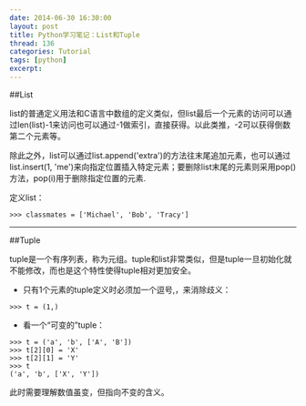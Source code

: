```yaml
---
date: 2014-06-30 16:30:00
layout: post
title: Python学习笔记：List和Tuple
thread: 136
categories: Tutorial
tags: [python]
excerpt: 
---
```


##List

list的普通定义用法和C语言中数组的定义类似，但list最后一个元素的访问可以通过len(list)-1来访问也可以通过-1做索引，直接获得。以此类推，-2可以获得倒数第二个元素等。

除此之外，list可以通过list.append('extra')的方法往末尾追加元素，也可以通过list.insert(1, 'me')来向指定位置插入特定元素；要删除list末尾的元素则采用pop()方法，pop(i)用于删除指定位置的元素.

定义list：

```
>>> classmates = ['Michael', 'Bob', 'Tracy']
```

----

##Tuple

tuple是一个有序列表，称为元组。tuple和list非常类似，但是tuple一旦初始化就不能修改，而也是这个特性使得tuple相对更加安全。

* 只有1个元素的tuple定义时必须加一个逗号,，来消除歧义：

```
>>> t = (1,)
```

* 看一个“可变的”tuple：

```
>>> t = ('a', 'b', ['A', 'B'])
>>> t[2][0] = 'X'
>>> t[2][1] = 'Y'
>>> t
('a', 'b', ['X', 'Y'])
```

此时需要理解数值虽变，但指向不变的含义。